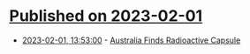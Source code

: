 # [Published on 2023-02-01](index.md)

* [2023-02-01, 13:53:00](https://soylentnews.org/article.pl?sid=23/02/01/1352244&from=rss) - [Australia Finds Radioactive Capsule](https://soylentnews.org/article.pl?sid=23/02/01/1352244&from=rss)

